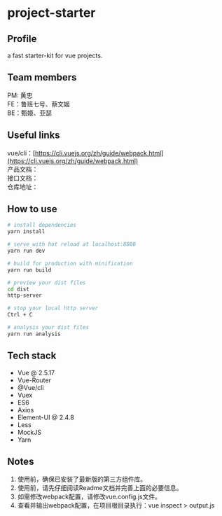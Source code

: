 # project-starter

## Profile
a fast starter-kit for vue projects.

## Team members
PM: 黄忠  
FE：鲁班七号、蔡文姬  
BE：甄姬、亚瑟

## Useful links
vue/cli：[https://cli.vuejs.org/zh/guide/webpack.html](https://cli.vuejs.org/zh/guide/webpack.html)  
产品文档：  
接口文档：  
仓库地址：

## How to use

``` bash
# install dependencies
yarn install

# serve with hot reload at localhost:8080
yarn run dev

# build for production with minification
yarn run build

# preview your dist files
cd dist
http-server

# stop your local http server
Ctrl + C

# analysis your dist files
yarn run analysis

```

## Tech stack
* Vue @ 2.5.17
* Vue-Router
* @Vue/cli
* Vuex
* ES6
* Axios
* Element-UI @ 2.4.8
* Less
* MockJS
* Yarn

## Notes
1. 使用前，确保已安装了最新版的第三方组件库。
2. 使用前，请先仔细阅读Readme文档并完善上面的必要信息。
3. 如需修改webpack配置，请修改vue.config.js文件。
4. 查看并输出webpack配置，在项目根目录执行：vue inspect > output.js